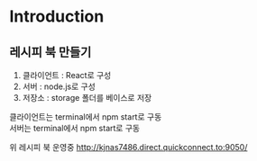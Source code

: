 # Introduction 

## 레시피 북 만들기

1. 클라이언트 : React로 구성
2. 서버 : node.js로 구성
3. 저장소 : storage 폴더를 베이스로 저장

클라이언트는 terminal에서 npm start로 구동<br>
서버는 terminal에서 npm start로 구동

위 레시피 북 운영중
http://kjnas7486.direct.quickconnect.to:9050/
